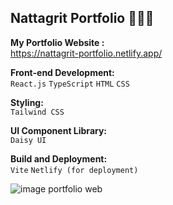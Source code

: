 ## Nattagrit Portfolio 👨🏻‍💻
**My Portfolio Website :**\
https://nattagrit-portfolio.netlify.app/

**Front-end Development:**\
`React.js` `TypeScript` `HTML` `CSS`
  
**Styling:**\
`Tailwind CSS`
  
**UI Component Library:**\
`Daisy UI`
  
**Build and Deployment:**\
`Vite` `Netlify (for deployment)`

![image portfolio web](https://github.com/Basicbay/Portfolio-Website/assets/151770227/fe948dcc-2f4b-4408-b2fb-2c49c9f87d65)


